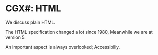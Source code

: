 # CGX#: HTML

We discuss plain HTML.

The HTML specification changed a lot since 1980,
Meanwhile we are at version 5.

An important aspect is always overlooked;
Accessibiliy.
